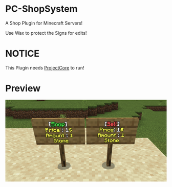 # PC-ShopSystem
A Shop Plugin for Minecraft Servers! 

Use Wax to protect the Signs for edits!

# NOTICE
This Plugin needs [ProjectCore](https://github.com/note3crafter/ProjectCore) to run!

# Preview
<img src="https://github.com/note3crafter/PC-ShopSystem/blob/main/ShopSystem.png" height="256" width="520" align="middle"></img></h1>

